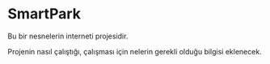 # SmartPark
Bu bir nesnelerin interneti projesidir.

Projenin nasıl çalıştığı, çalışması için nelerin gerekli olduğu bilgisi eklenecek.
